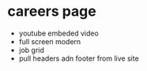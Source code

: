 # careers page
- youtube embeded video
- full screen modern
- job grid
- pull headers adn footer from live site